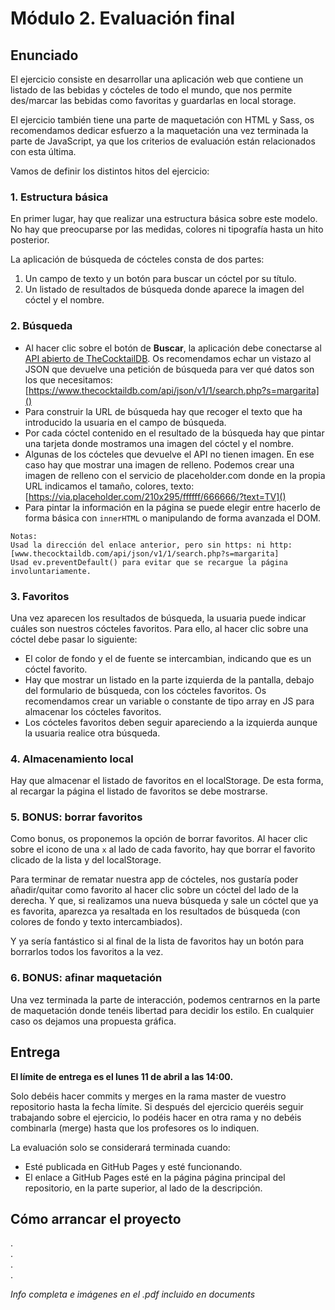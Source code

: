 # Módulo 2. Evaluación final

## Enunciado

El ejercicio consiste en desarrollar una aplicación web que contiene un listado de las bebidas y cócteles de
todo el mundo, que nos permite des/marcar las bebidas como favoritas y guardarlas en local storage.

El ejercicio también tiene una parte de maquetación con HTML y Sass, os recomendamos dedicar esfuerzo
a la maquetación una vez terminada la parte de JavaScript, ya que los criterios de evaluación están
relacionados con esta última.

Vamos de definir los distintos hitos del ejercicio:

### 1. Estructura básica

En primer lugar, hay que realizar una estructura básica sobre este modelo. No hay que preocuparse por las
medidas, colores ni tipografía hasta un hito posterior.

La aplicación de búsqueda de cócteles consta de dos partes:

1. Un campo de texto y un botón para buscar un cóctel por su título.
2. Un listado de resultados de búsqueda donde aparece la imagen del cóctel y el nombre.

### 2. Búsqueda

- Al hacer clic sobre el botón de **Buscar**, la aplicación debe conectarse al [API abierto de
  TheCocktailDB](https://www.thecocktaildb.com/). Os recomendamos echar un vistazo al JSON que devuelve una petición de búsqueda
  para ver qué datos son los que necesitamos:
  [https://www.thecocktaildb.com/api/json/v1/1/search.php?s=margarita]()
- Para construir la URL de búsqueda hay que recoger el texto que ha introducido la usuaria en el
  campo de búsqueda.
- Por cada cóctel contenido en el resultado de la búsqueda hay que pintar una tarjeta donde
  mostramos una imagen del cóctel y el nombre.
- Algunas de los cócteles que devuelve el API no tienen imagen. En ese caso hay que mostrar una
  imagen de relleno. Podemos crear una imagen de relleno con el servicio de placeholder.com donde
  en la propia URL indicamos el tamaño, colores, texto:
  [https://via.placeholder.com/210x295/ffffff/666666/?text=TV]()
- Para pintar la información en la página se puede elegir entre hacerlo de forma básica con `innerHTML`
  o manipulando de forma avanzada el DOM.

```
Notas:
Usad la dirección del enlace anterior, pero sin https: ni http:
[www.thecocktaildb.com/api/json/v1/1/search.php?s=margarita]
Usad ev.preventDefault() para evitar que se recargue la página involuntariamente.
```

### 3. Favoritos

Una vez aparecen los resultados de búsqueda, la usuaria puede indicar cuáles son nuestros cócteles
favoritos. Para ello, al hacer clic sobre una cóctel debe pasar lo siguiente:

- El color de fondo y el de fuente se intercambian, indicando que es un cóctel favorito.
- Hay que mostrar un listado en la parte izquierda de la pantalla, debajo del formulario de búsqueda,
  con los cócteles favoritos. Os recomendamos crear un variable o constante de tipo array en JS para
  almacenar los cócteles favoritos.
- Los cócteles favoritos deben seguir apareciendo a la izquierda aunque la usuaria realice otra
  búsqueda.

### 4. Almacenamiento local

Hay que almacenar el listado de favoritos en el localStorage. De esta forma, al recargar la página el listado
de favoritos se debe mostrarse.

### 5. BONUS: borrar favoritos

Como bonus, os proponemos la opción de borrar favoritos. Al hacer clic sobre el icono de una `x` al lado de
cada favorito, hay que borrar el favorito clicado de la lista y del localStorage.

Para terminar de rematar nuestra app de cócteles, nos gustaría poder añadir/quitar como favorito al hacer
clic sobre un cóctel del lado de la derecha. Y que, si realizamos una nueva búsqueda y sale un cóctel que ya es favorita, aparezca ya resaltada en los resultados de búsqueda (con colores de fondo y texto
intercambiados).

Y ya sería fantástico si al final de la lista de favoritos hay un botón para borrarlos todos los favoritos a la vez.

### 6. BONUS: afinar maquetación

Una vez terminada la parte de interacción, podemos centrarnos en la parte de maquetación donde tenéis
libertad para decidir los estilo. En cualquier caso os dejamos una propuesta gráfica.

## Entrega

**El límite de entrega es el lunes 11 de abril a las 14:00.**

Solo debéis hacer commits y merges en la rama master de vuestro repositorio hasta la fecha límite. Si
después del ejercicio queréis seguir trabajando sobre el ejercicio, lo podéis hacer en otra rama y no debéis
combinarla (merge) hasta que los profesores os lo indiquen.

La evaluación solo se considerará terminada cuando:

- Esté publicada en GitHub Pages y esté funcionando.
- El enlace a GitHub Pages esté en la página página principal del repositorio, en la parte superior, al
  lado de la descripción.

## Cómo arrancar el proyecto

.  
.  
.  
.

_Info completa e imágenes en el .pdf incluido en documents_
